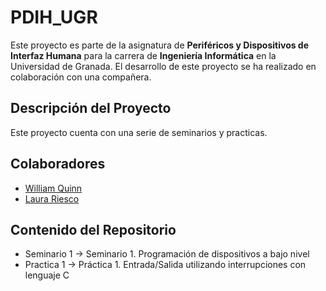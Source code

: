 # PDIH_UGR

Este proyecto es parte de la asignatura de **Periféricos y Dispositivos de Interfaz Humana** para la carrera de **Ingeniería Informática** en la Universidad de Granada. El desarrollo de este proyecto se ha realizado en colaboración con una compañera.

## Descripción del Proyecto

Este proyecto cuenta con una serie de seminarios y practicas.

## Colaboradores

- [William Quinn](https://github.com/Wistry)
- [Laura Riesco](https://github.com/LauraRiesco)

## Contenido del Repositorio

- Seminario 1 -> Seminario 1. Programación de dispositivos a bajo nivel
- Practica 1 -> Práctica 1. Entrada/Salida utilizando interrupciones con lenguaje C

